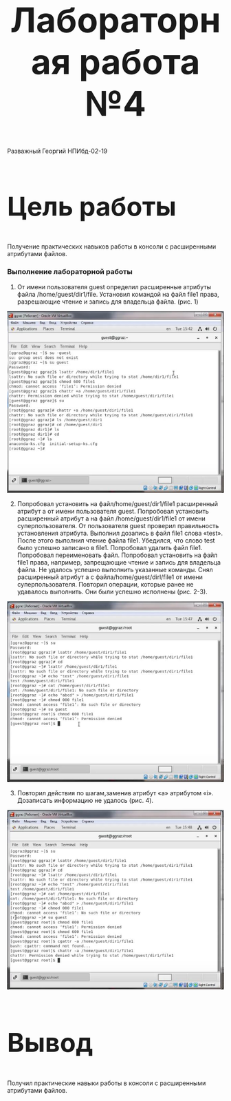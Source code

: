 <style>
h1 {
    font-size: 80px;
    text-align: center;
}
h2 {
    font-size: 60px;
}
{
    text-align: justify;

}
section.fio {
    text-align: right;
}
</style>

# Лабораторная работа №4
<!-- _class: fio -->
Разважный Георгий
НПИбд-02-19


## Цель работы
 Получение практических навыков работы в консоли с расширенными атрибутами файлов.


### Выполнение лабораторной работы
1. От имени пользователя guest определил расширенные атрибуты файла /home/guest/dir1/file. Установил командой на файл file1 права, разрешающие чтение и запись для владельца файла. (рис. 1)

![Рис.1](imag/1.JPG)
 
2. Попробовал установить на файл/home/guest/dir1/file1 расширенный атрибут a от имени пользователя guest. Попробовал установить расширенный атрибут a на файл /home/guest/dir1/file1 от имени суперпользователя. От пользователя guest проверил правильность установления атрибута. Выполнил дозапись в файл file1 слова «test». После этого выполнил чтение файла file1. Убедился, что слово test было успешно записано в file1. Попробовал удалить файл file1. Попробовал переименовать файл. Попробовал установить на файл file1 права, например, запрещающие чтение и запись для владельца файла. Не удалось успешно выполнить указанные команды. Снял расширенный атрибут a с файла/home/guest/dirl/file1 от имени суперпользователя. Повторил операции, которые ранее не удавалось выполнить. Они были успешно исполнены (рис. 2-3).

![Рис.2](imag/2.JPG)



3. Повторил действия по шагам,заменив атрибут «a» атрибутом «i». Дозаписать информацию не удалось (рис. 4).

![Рис.4](imag/4.JPG)

## Вывод
Получил практические навыки работы в консоли с расширенными атрибутами файлов.

